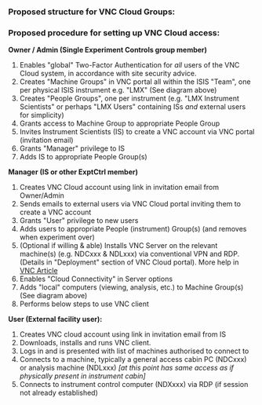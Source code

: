 ### Proposed structure for VNC Cloud Groups:



### Proposed procedure for setting up VNC Cloud access:

**Owner / Admin (Single Experiment Controls group member)**

1. Enables "global" Two-Factor Authentication for _all_ users of the VNC Cloud system, in accordance with site security advice.
1. Creates "Machine Groups" in VNC portal all within the ISIS "Team", one per physical ISIS instrument e.g. "LMX" (See diagram above)
1. Creates "People Groups", one per instrument (e.g. "LMX Instrument Scientists" or perhaps "LMX Users" containing ISs _and_ external users for simplicity)
1. Grants access to Machine Group to appropriate People Group
1. Invites Instrument Scientists (IS) to create a VNC account via VNC portal (invitation email)
1. Grants "Manager" privilege to IS
1. Adds IS to appropriate People Group(s) 

**Manager (IS or other ExptCtrl member)**

1. Creates VNC Cloud account using link in invitation email from Owner/Admin
1. Sends emails to external users via VNC Cloud portal inviting them to create a VNC account
1. Grants "User" privilege to new users
1. Adds users to appropriate People (instrument) Group(s) (and removes when experiment over)
1. (Optional if willing & able) Installs VNC Server on the relevant machine(s) (e.g. NDCxxx & NDLxxx) via conventional VPN and RDP. (Details in "Deployment" section of VNC Cloud portal).  More help in [VNC Article](https://help.realvnc.com/hc/en-us/articles/360002253198-Installing-and-Removing-VNC-Connect#windows-0-0)
1. Enables "Cloud Connectivity" in Server options
1. Adds "local" computers (viewing, analysis, etc.) to Machine Group(s) (See diagram above)
1. Performs below steps to use VNC client

**User (External facility user):**

1. Creates VNC cloud account using link in invitation email from IS
1. Downloads, installs and runs VNC client.
1. Logs in and is presented with list of machines authorised to connect to
1. Connects to a machine, typically a general access cabin PC (NDCxxx) or analysis machine (NDLxxx)
_[at this point has same access as if physically present in instrument cabin]_
1. Connects to instrument control computer (NDXxxx) via RDP (if session not already established)
